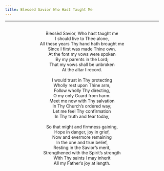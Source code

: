 ```yaml
---
title: Blessed Savior Who Hast Taught Me
---
```


---
<center>
<br/>
Blessèd Savior, Who hast taught me<br/>
I should live to Thee alone,<br/>
All these years Thy hand hath brought me<br/>
Since I first was made Thine own.<br/>
At the font my vows were spoken<br/>
By my parents in the Lord;<br/>
That my vows shall be unbroken<br/>
At the altar I record.<br/>
<br/>
I would trust in Thy protecting<br/>
Wholly rest upon Thine arm,<br/>
Follow wholly Thy directing,<br/>
O my only Guard from harm.<br/>
Meet me now with Thy salvation<br/>
In Thy Church’s ordered way;<br/>
Let me feel Thy confirmation<br/>
In Thy truth and fear today,<br/>
<br/>
So that might and firmness gaining,<br/>
Hope in danger, joy in grief,<br/>
Now and evermore remaining<br/>
In the one and true belief,<br/>
Resting in the Savior’s merit,<br/>
Strengthened with the Spirit’s strength<br/>
With Thy saints I may inherit<br/>
All my Father’s joy at length.<br/>

</center>